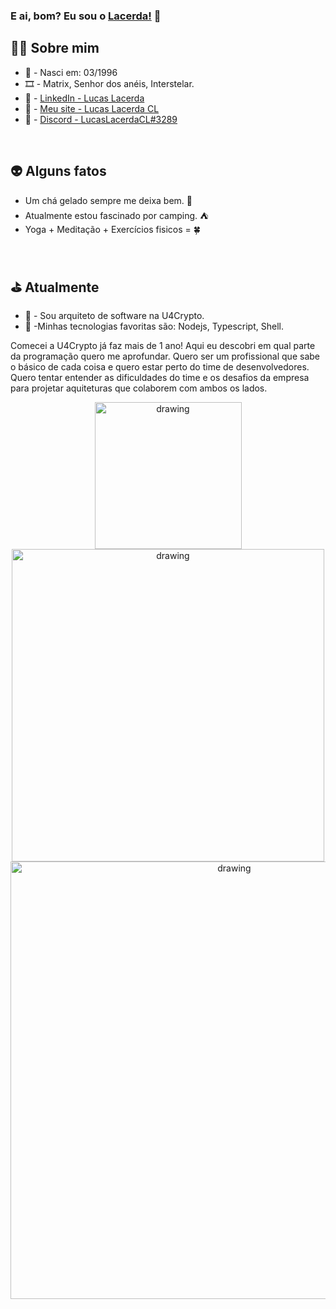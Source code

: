 ### E ai, bom? Eu sou o [Lacerda!](https://lucaslacerdacl.com/home) 👋

## 🧙‍♂️ Sobre mim
* 👶 - Nasci em: 03/1996
* 🎞️ - Matrix, Senhor dos anéis, Interstelar.
* 📘 - [LinkedIn - Lucas Lacerda](https://www.linkedin.com/in/lucaslacerdacl/)
* 📗 - [Meu site - Lucas Lacerda CL](https://lucaslacerdacl.com/home)
* 📙 - [Discord - LucasLacerdaCL#3289](https://discordapp.com/users/252890628755554304)

<br />

## 👽 Alguns fatos
* Um chá gelado sempre me deixa bem. 🍹
* Atualmente estou fascinado por camping. ⛺
* Yoga + Meditação  + Exercícios fisicos = 🍀

<br />

## ⛳ Atualmente
* 💜 - Sou arquiteto de software na U4Crypto.
* 🎩  -Minhas tecnologias favoritas são: Nodejs, Typescript, Shell.

Comecei a U4Crypto já faz mais de 1 ano! Aqui eu descobri em qual parte da programação quero me aprofundar. Quero ser um profissional que sabe o básico de cada coisa e quero estar perto do time de desenvolvedores. Quero tentar entender as dificuldades do time e os desafios da empresa para projetar aquiteturas que colaborem com ambos os lados.

<p align="center">
  <img src="https://user-images.githubusercontent.com/6237330/112248836-66c0d180-8c35-11eb-8cf3-c935cff70510.png" alt="drawing" width="235"/>
  <img src="https://github-readme-stats.vercel.app/api/top-langs/?username=lucaslacerdacl&layout=compact&theme=dark" alt="drawing" width="500"/>
  <img src="https://github-readme-stats.vercel.app/api?username=lucaslacerdacl&show_icons=true&theme=dark" alt="drawing" width="700"/>
</p>
